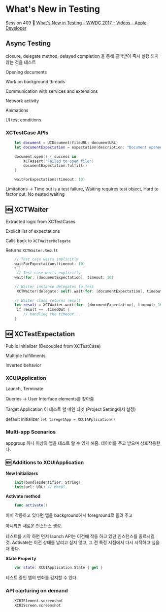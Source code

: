# What's New in Testing

Session 409
🔗 [What's New in Testing - WWDC 2017 - Videos - Apple Developer](https://developer.apple.com/videos/play/wwdc2017/409/)


## Async Testing

closure, delegate method, delayed completion 을 통해 콜백받아 즉시 실행 되지 않는 것을 테스트

Opening documents

Work on background threads

Communication with services and extensions

Network activity

Animations

UI test conditions

### XCTestCase APIs

```Swift
    let document = UIDocument(fileURL: documentURL)
    let documentExpectation = expectation(description: "Document opened")
    
    document.open() { success in
    	XCTAssert("Failed to open file")
    	documentExpectation.fulfill()
    }
    
    waitForExpectations(timeout: 10)
```

Limitations → Time out is a test failure, Waiting requires test object, Hard to factor out, No nested waiting

## 🆕 XCTWaiter

Extracted logic from XCTestCases

Explicit list of expectations

Calls back to `XCTWaiterDelegate`

Returns `XCTWaiter.Result`

```Swift
    // Test case waits implicitly
    waitForExpectations(timeout: 10)
    👇🏻
     // Test case waits explicitly 
    wait(for: [documentExpectation], timeout: 10)
    
    // Waiter instance delegates to test
     XCTWaiter(delegate: self).wait(for: [documentExpectation], timeout: 10)
    
    // Waiter class returns result 
    let result = XCTWaiter.wait(for: [documentExpectation], timeout: 10)
     if result == .timedOut { 
    	// handling the timeout...
    }
```

## 🆕 XCTestExpectation

Public initializer (Decoupled from XCTestCase)

Multiple fulfillments

Inverted behavior

### XCUIApplication

Launch, Terminate

Queries → User Interface elements를 찾아줌

Target Application 이 테스트 할 메인 타겟 (Project Setting에서 설정)

default initializer `let taregetApp = XCUIAPplication()`

### Multi-app Scenarios

appgroup 하나 이상의 앱을 테스트 할 수 있게 해줌. 데이터를 주고 받으며 상호작용한다.

### 🆕  Additions to XCUIApplication

**New Initializers**

```Swift
    init(bundleIdentifier: String)
    init(url: URL) // MacOS
```

**Activate method**
```Swift
    func activate()
```

이미 작동하고 있다면 앱을 background에서 foreground로 올려 주고

아니라면 새로운 인스턴스 생성.

테스트를 시작 하면 먼저 launch API는 이전에 작동 하고 있던 인스턴스를 종료시킬 것. Activate는 이전 상태를 날리고 싶지 않고, 그 전 특정 시점에서 다시 시작하고 싶을 때 좋다.

**State Property**
```Swift
    var state: XCUIApplication.State { get }
```

테스트 중인 앱의 변화를 감지할 수 있다.

### API capturing on demand
```Swift
    XCUIElement.screenshot
    XCUIScreen.screenshot
```
